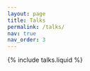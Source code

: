 ```yaml
---
layout: page
title: Talks
permalink: /talks/
nav: true
nav_order: 3
---
```


{% include talks.liquid %}

